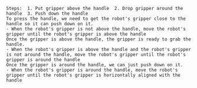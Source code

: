 
    Steps:  1. Put gripper above the handle  2. Drop gripper around the handle  3. Push down the handle
    To press the handle, we need to get the robot's gripper close to the handle so it can push down on it.
    - When the robot's gripper is not above the handle, move the robot's gripper until the robot's gripper is above the handle
    Once the gripper is above the handle, the gripper is ready to grab the handle.
    - When the robot's gripper is above the handle and the robot's gripper is not around the handle, move the robot's gripper until the robot's gripper is around the handle
    Once the gripper is around the handle, we can just push down on it.
    - When the robot's gripper is around the handle, move the robot's gripper until the robot's gripper is horizontally aligned with the handle